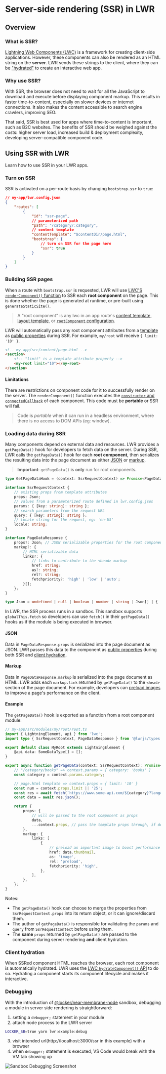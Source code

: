 # Server-side rendering (SSR) in LWR

## Overview

### What is SSR?

[Lightning Web Components (LWC)](https://lwc.dev/) is a framework for creating client-side applications. However, these components can also be rendered as an HTML string on the **server**. LWR sends these strings to the client, where they can be ["hydrated"](#client-hydration) to create an interactive web app.

### Why use SSR?

With SSR, the browser does not need to wait for all the JavaScript to download and execute before displaying component markup. This results in faster time-to-content, especially on slower devices or internet connections. It also makes the content accessible to search engine crawlers, improving SEO.

That said, SSR is best used for apps where time-to-content is important, such as B2C websites. The benefits of SSR should be weighed against the costs: higher server load, increased build & deployment complexity, developing server-compatible component code.

## Using SSR with LWR

Learn how to use SSR in your LWR apps.

### Turn on SSR

SSR is activated on a per-route basis by changing `bootstrap.ssr` to `true`:

```json
// my-app/lwr.config.json
{
    "routes": [
        {
            "id": "ssr-page",
            // parameterized path
            "path": "/category/:category",
            // content template
            "contentTemplate": "$contentDir/page.html",
            "bootstrap": {
                // turn on SSR for the page here
                "ssr": true
            }
        }
    ]
}
```

### Building SSR pages

When a route with `bootstrap.ssr` is requested, LWR will use [LWC'S `renderComponent()` function](https://rfcs.lwc.dev/rfcs/lwc/0112-server-engine) to SSR each **root component** on the page. This is done whether the page is generated at runtime, or pre-built using `generateStaticSite()`.

> A "root component" is any lwc in an app route's [content template, layout template](https://github.com/salesforce/lwr-recipes/tree/main/packages/templating#templates), or [`rootComponent` configuration](https://github.com/salesforce/lwr-recipes/blob/main/doc/config.md#routes).

LWR will automatically pass any root component attributes from a [template](https://github.com/salesforce/lwr-recipes/tree/main/packages/templating#templates) as [public properties](https://developer.salesforce.com/docs/component-library/documentation/en/lwc/reactivity_public) during SSR. For example, `my/root` will receive `{ limit: '10' }`.

```html
<!-- my-app/src/content/page.html -->
<section>
    <!-- "limit" is a template attribute property -->
    <my-root limit="10"></my-root>
</section>
```

#### Limitations

There are restrictions on component code for it to successfully render on the server. The `renderComponent()` function executes the [`constructor` and `connectedCallback`](https://developer.salesforce.com/docs/component-library/documentation/en/lwc/reference_lifecycle_hooks) of each component. This code must be **portable** or SSR will fail.

> Code is _portable_ when it can run in a headless environment, where there is no access to DOM APIs (eg: window).

### Loading data during SSR

Many components depend on external data and resources. LWR provides a `getPageData()` hook for developers to fetch data on the server. During SSR, LWR calls the `getPageData()` hook for each **root component**, then serializes the resulting data into the page document as either [JSON](#json) or [markup](#markup).

> **Important**: `getPageData()` is **only** run for root components.

```ts
type GetPageDataHook = (context: SsrRequestContext) => Promise<PageDataResponse>;

interface SsrRequestContext {
    // existing props from template attributes
    props: Json;
    // values from a parameterized route defined in lwr.config.json
    params: { [key: string]: string };
    // search parameters from the request URL
    query: { [key: string]: string };
    // locale string for the request, eg: 'en-US'
    locale: string;
}

interface PageDataResponse {
    props?: Json; // JSON serializable properties for the root component
    markup?: {
        // HTML serializable data
        links?: {
            // links to contribute to the <head> markup
            href: string;
            as?: string;
            rel?: string;
            fetchpriority?: 'high' | 'low' | 'auto';
        }[];
    };
}

type Json = undefined | null | boolean | number | string | Json[] | { [prop: string]: Json };
```

In LWR, the SSR process runs in a sandbox. This sandbox supports `globalThis.fetch` so developers can use `fetch()` in their `getPageData()` hooks as if the module is being executed in browser.

#### JSON

Data in `PageDataResponse.props` is serialized into the page document as JSON. LWR passes this data to the component as [public properties](<(https://developer.salesforce.com/docs/component-library/documentation/en/lwc/reactivity_public)>) during both SSR and [client hydration](#client-hydration).

#### Markup

Data in `PageDataResponse.markup` is serialized into the page document as HTML. LWR adds each `markup.link` returned by `getPageData()` to the `<head>` section of the page document. For example, developers can [preload images](https://developer.chrome.com/blog/link-rel-preload/) to improve a page's performance on the client.

#### Example

The `getPageData()` hook is exported as a function from a root component module:

```ts
// my-app/src/modules/my/root/root.ts
import { LightningElement, api } from 'lwc';
import type { SsrRequestContext, PageDataResponse } from '@lwrjs/types';

export default class MyRoot extends LightningElement {
    @api data: SomeDataType[] = [];
}

export async function getPageData(context: SsrRequestContext): Promise<PageDataResponse> {
    // "/category/books" => context.params = { category: 'books' }
    const category = context.params.category;

    // page.html template => context.props = { limit: '10' }
    const num = context.props.limit || '25';
    const res = await fetch(`https://www.some-api.com/${category}?lang=${context.locale}&num=${num}`);
    const data = await res.json();

    return {
        props: {
            // will be passed to the root component as props
            data,
            ...context.props, // pass the template props through, if desired
        },
        markup: {
            links: [
                {
                    // preload an important image to boost performance
                    href: data.thumbnail,
                    as: 'image',
                    rel: 'preload',
                    fetchpriority: 'high',
                },
            ],
        },
    };
}
```

Notes:

-   The `getPageData()` hook can choose to merge the properties from `SsrRequestContext.props` into its return object, or it can ignore/discard them.
-   The author of `getPageData()` is responsible for validating the `params` and `query` from `SsrRequestContext` before using them.
-   The **same** `props` returned by `getPageData()` are passed to the component during server rendering **and** client hydration.

### Client hydration

When SSRed component HTML reaches the browser, each root component is automatically hydrated. LWR uses the [LWC `hydrateComponent()` API](https://rfcs.lwc.dev/rfcs/lwc/0117-ssr-rehydration) to do so. Hydrating a component starts its component lifecycle and makes it interactive.

### Debugging

With the introduction of [@locker/near-membrane-node](https://github.com/salesforce/near-membrane/tree/main/packages/near-membrane-node) sandbox, debugging a module in server side rendering is straightforward:

1. setting a `debugger;` statement in your module
2. attach node process to the LWR server

```sh
LOCKER_SB=true yarn lwr:example:debug
```

3. visit intended url(http://localhost:3000/ssr in this example) with a browser
4. when `debugger;` statement is executed, VS Code would break with the VM tab showing up

![Sandbox Debugging Screenshot](../../../assets/sandbox-debug.png)
